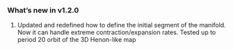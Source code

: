 ### What’s new in v1.2.0
1. Updated and redefined how to define the initial segment of the manifold. Now it can handle extreme contraction/expansion rates. Tested up to period 20 orbit of the 3D Henon-like map
